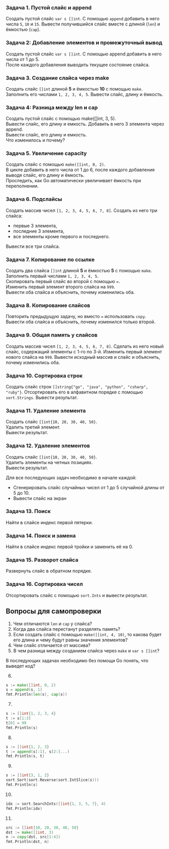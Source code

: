 ### Задача 1. Пустой слайс и append
Создать пустой слайс `var s []int`.
С помощью `append` добавить в него числа `5`, `10` и `15`.
Вывести получившийся слайс вместе с длиной (`len`) и ёмкостью (`cap`).

### Задача 2: Добавление элементов и промежуточный вывод
Создать пустой слайс `var s []int`.
С помощью append добавить в него числа от 1 до 5.   
После каждого добавления выводить текущее состояние слайса.

### Задача 3. Создание слайса через make
Создать слайс `[]int` длиной **5** и ёмкостью **10** с помощью `make`.
Заполнить его числами `1, 2, 3, 4, 5`.
Вывести слайс, длину и ёмкость.

### Задача 4: Разница между len и cap
Создать пустой слайс с помощью make([]int, 3, 5).   
Вывести слайс, его длину и емкость. 
Добавить в него 3 элемента через append.    
Вывести слайс, его длину и емкость.  
Что изменилось и почему?

### Задача 5. Увеличение capacity
Создать слайс с помощью `make([]int, 0, 2)`.  
В цикле добавить в него числа от 1 до 6, после каждого добавления выводя слайс, его длину и ёмкость.  
Проследить, как Go автоматически увеличивает ёмкость при переполнении.

### Задача 6. Подслайсы
Создать массив чисел `[1, 2, 3, 4, 5, 6, 7, 8]`.
Создать из него три слайса:
* первые 3 элемента,
* последние 3 элемента,
* все элементы кроме первого и последнего.

Вывести все три слайса.

### Задача 7. Копирование по ссылке
Создать два слайса `[]int` длиной **5** и ёмкостью **5** с помощью `make`.  
Заполнить первый числами `1, 2, 3, 4, 5`.  
Скопировать первый слайс во второй с помощью `=`.  
Изменить первый элемент второго слайса на `999`.  
Вывести оба слайса и объяснить, почему изменились оба.

### Задача 8. Копирование слайсов
Повторить предыдущую задачу, но вместо `=` использовать `copy`.  
Вывести оба слайса и объяснить, почему изменился только второй.

### Задача 9. Общая память у слайсов
Создать массив чисел `[1, 2, 3, 4, 5, 6, 7, 8]`.
Сделать из него новый слайс, содержащий элементы с 1-го по 3-й.
Изменить первый элемент нового слайса на `999`.
Вывести исходный массив и слайс и объяснить, почему изменились оба.

### Задача 10. Сортировка строк
Создать слайс строк `[]string{"go", "java", "python", "csharp", "ruby"}`.
Отсортировать его в алфавитном порядке с помощью `sort.Strings`.
Вывести результат.

### Задача 11. Удаление элемента
Создать слайс `[]int{10, 20, 30, 40, 50}`.   
Удалить третий элемент.  
Вывести результат.

### Задача 12. Удаление элементов
Создать слайс `[]int{10, 20, 30, 40, 50}`.   
Удалить элементы на четных позициях.  
Вывести результат.

Для все последующих задач необходимо в начале каждой:
- Сгенерировать слайс случайных чисел от 1 до 5 случайной длины от 5 до 10.  
- Вывести слайс на экран

### Задача 13. Поиск
Найти в слайсе индекс первой пятерки.

### Задача 14. Поиск и замена
Найти в слайсе индекс первой тройки и заменить её на 0.

### Задача 15. Разворот слайса
Развернуть слайс в обратном порядке.

### Задача 16. Сортировка чисел
Отсортировать слайс с помощью `sort.Ints` и вывести результат.

## Вопросы для самопроверки
1. Чем отличаются `len` и `cap` у слайса?
2. Когда два слайса перестанут разделять память?
3. Если создать слайс с помощью `make([]int, 4, 10)`, то какова будет его длина и чему будут равны значения элементов?
4. Чем слайс отличается от массива?
5. В чем разница между созданием слайса через `make` и `var s []int`?

В последующих задачах необходимо без помощи Go понять, что выведет код?

6.

```go
s := make([]int, 0, 2)
s = append(s, 1)
fmt.Println(len(s), cap(s))
```

7.

```go
s := []int{1, 2, 3, 4}
t := s[1:3]
t[0] = 99
fmt.Println(s)
```

8.

```go
s := []int{1, 2, 3}
t := append(s[:1], s[2:]...)
fmt.Println(s, t)
```

9.

```go
s := []int{3, 1, 2}
sort.Sort(sort.Reverse(sort.IntSlice(s)))
fmt.Println(s)
```

10.

```go
idx := sort.SearchInts([]int{1, 3, 5, 7}, 4)
fmt.Println(idx)
```

11.

```go
src := []int{10, 20, 30, 40, 50}
dst := make([]int, 3)
n := copy(dst, src[1:4])
fmt.Println(dst, n)
```